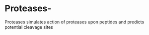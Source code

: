 # Proteases-
Proteases simulates action of proteases upon peptides and predicts potential cleavage sites
